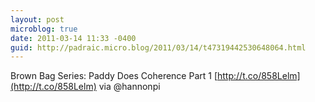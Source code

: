 ```yaml
---
layout: post
microblog: true
date: 2011-03-14 11:33 -0400
guid: http://padraic.micro.blog/2011/03/14/t47319442530648064.html
---
```

Brown Bag Series: Paddy Does Coherence Part 1 [http://t.co/858Lelm](http://t.co/858Lelm) via @hannonpi
